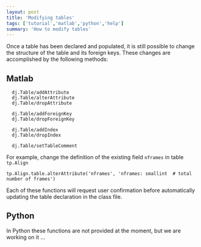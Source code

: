 ```yaml
---
layout: post
title: 'Modifying tables'
tags: ['tutorial','matlab','python','help']
summary: 'How to modify tables'
---
```



Once a table has been declared and populated, it is still possible to change the structure of the table and its foreign keys. These changes are accomplished by the following methods:

## Matlab

```
  dj.Table/addAttribute
  dj.Table/alterAttribute
  dj.Table/dropAttribute

  dj.Table/addForeignKey
  dj.Table/dropForeignKey

  dj.Table/addIndex
  dj.Table/dropIndex

  dj.Table/setTableComment
```

For example, change the definition of the existing field `nframes` in table `tp.Align`

```
tp.Align.table.alterAttribute('nframes', 'nframes: smallint  # total number of frames')
```

Each of these functions will request user confirmation before automatically updating the table declaration in the class file.

## Python 

In Python these functions are not provided at the moment,  but we are working on it ...